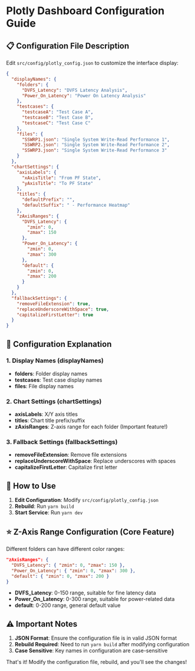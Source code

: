 # Plotly Dashboard Configuration Guide

## 📋 Configuration File Description

Edit `src/config/plotly_config.json` to customize the interface display:

```json
{
  "displayNames": {
    "folders": {
      "DVFS_Latency": "DVFS Latency Analysis",
      "Power_On_Latency": "Power On Latency Analysis"
    },
    "testcases": {
      "testcaseA": "Test Case A",
      "testcaseB": "Test Case B",
      "testcaseC": "Test Case C"
    },
    "files": {
      "SSWRP1.json": "Single System Write-Read Performance 1",
      "SSWRP2.json": "Single System Write-Read Performance 2",
      "SSWRP3.json": "Single System Write-Read Performance 3"
    }
  },
  "chartSettings": {
    "axisLabels": {
      "xAxisTitle": "From PF State",
      "yAxisTitle": "To PF State"
    },
    "titles": {
      "defaultPrefix": "",
      "defaultSuffix": " - Performance Heatmap"
    },
    "zAxisRanges": {
      "DVFS_Latency": {
        "zmin": 0,
        "zmax": 150
      },
      "Power_On_Latency": {
        "zmin": 0,
        "zmax": 300
      },
      "default": {
        "zmin": 0,
        "zmax": 200
      }
    }
  },
  "fallbackSettings": {
    "removeFileExtension": true,
    "replaceUnderscoreWithSpace": true,
    "capitalizeFirstLetter": true
  }
}
```

## 🎯 Configuration Explanation

### 1. Display Names (displayNames)

- **folders**: Folder display names
- **testcases**: Test case display names
- **files**: File display names

### 2. Chart Settings (chartSettings)

- **axisLabels**: X/Y axis titles
- **titles**: Chart title prefix/suffix
- **zAxisRanges**: Z-axis range for each folder (Important feature!)

### 3. Fallback Settings (fallbackSettings)

- **removeFileExtension**: Remove file extensions
- **replaceUnderscoreWithSpace**: Replace underscores with spaces
- **capitalizeFirstLetter**: Capitalize first letter

## 🚀 How to Use

1. **Edit Configuration**: Modify `src/config/plotly_config.json`
2. **Rebuild**: Run `yarn build`
3. **Start Service**: Run `yarn dev`

## ⭐ Z-Axis Range Configuration (Core Feature)

Different folders can have different color ranges:

```json
"zAxisRanges": {
  "DVFS_Latency": { "zmin": 0, "zmax": 150 },
  "Power_On_Latency": { "zmin": 0, "zmax": 300 },
  "default": { "zmin": 0, "zmax": 200 }
}
```

- **DVFS_Latency**: 0-150 range, suitable for fine latency data
- **Power_On_Latency**: 0-300 range, suitable for power-related data
- **default**: 0-200 range, general default value

## ⚠️ Important Notes

1. **JSON Format**: Ensure the configuration file is in valid JSON format
2. **Rebuild Required**: Need to run `yarn build` after modifying configuration
3. **Case Sensitive**: Key names in configuration are case-sensitive

That's it! Modify the configuration file, rebuild, and you'll see the changes!
